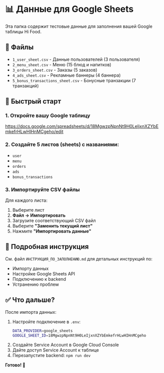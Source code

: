 # 📊 Данные для Google Sheets

Эта папка содержит тестовые данные для заполнения вашей Google таблицы Hi Food.

## 📁 Файлы

- `1_user_sheet.csv` - Данные пользователей (3 пользователя)
- `2_menu_sheet.csv` - Меню (15 блюд и напитков)
- `3_orders_sheet.csv` - Заказы (5 заказов)
- `4_ads_sheet.csv` - Рекламные баннеры (4 баннера)
- `5_bonus_transactions_sheet.csv` - Бонусные транзакции (7 транзакций)

## 🚀 Быстрый старт

### 1. Откройте вашу Google таблицу
https://docs.google.com/spreadsheets/d/18MgwzpNpnNt9H0LeIjxnXZYbEmkefrHLwHIHnMCgeho/edit

### 2. Создайте 5 листов (sheets) с названиями:
- `user`
- `menu`
- `orders`
- `ads`
- `bonus_transactions`

### 3. Импортируйте CSV файлы

Для каждого листа:
1. Выберите лист
2. **Файл → Импортировать**
3. Загрузите соответствующий CSV файл
4. Выберите **"Заменить текущий лист"**
5. Нажмите **"Импортировать данные"**

## 📖 Подробная инструкция

См. файл `ИНСТРУКЦИЯ_ПО_ЗАПОЛНЕНИЮ.md` для детальных инструкций по:
- Импорту данных
- Настройке Google Sheets API
- Подключению к backend
- Устранению проблем

## ✅ Что дальше?

После импорта данных:
1. Настройте подключение в `.env`:
   ```bash
   DATA_PROVIDER=google_sheets
   GOOGLE_SHEET_ID=18MgwzpNpnNt9H0LeIjxnXZYbEmkefrHLwHIHnMCgeho
   ```
2. Создайте Service Account в Google Cloud Console
3. Дайте доступ Service Account к таблице
4. Перезапустите backend: `npm run dev`

**Готово! 🎉**
